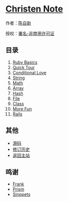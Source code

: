 # [Christen Note]()

作者：[陈自新](http://chenzixin.com)

授权：<a rel="license" href="http://creativecommons.org/licenses/by-nc/4.0/">署名-非商用许可证</a>

## 目录
1. [Ruby Basics](#docs/ruby-basics)
1. [Quick Tour](#docs/quick-tour)
1. [Conditional Love](#docs/conditional-love)
1. [String](#docs/string)
1. [Math](#docs/math)
1. [Array](#docs/array)
1. [Hash](#docs/hash)
1. [File](#docs/file)
1. [Class](#docs/class)
1. [More Fun](#docs/more-fun)
1. [Rails](#docs/rails)

## 其他
- [源码](https://github.com/hiclick/hiclick.github.com)
- [修订历史](https://github.com/hiclick/hiclick.github.com/graphs/commit-activity)
- [返回主站](http://christen.cn)

## 鸣谢
- [Frank](http://www.ruanyifeng.com/home.html)
- [Prism](http://christen.cn/doc/prism.html)
- [Sinppets](http://christen.cn/doc/syntax.html)
